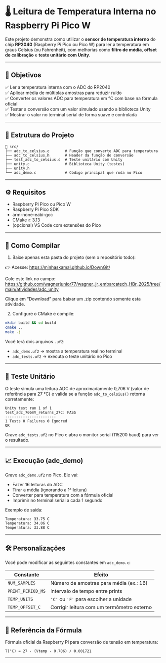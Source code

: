 # 🌡️ Leitura de Temperatura Interna no Raspberry Pi Pico W

Este projeto demonstra como utilizar o **sensor de temperatura interno** do chip **RP2040** (Raspberry Pi Pico ou Pico W) para ler a temperatura em graus Celsius (ou Fahrenheit), com melhorias como **filtro de média**, **offset de calibração** e **teste unitário com Unity**.

---

## 🧠 Objetivos

✅ Ler a temperatura interna com o ADC do RP2040  
✅ Aplicar média de múltiplas amostras para reduzir ruído  
✅ Converter os valores ADC para temperatura em °C com base na fórmula oficial  
✅ Testar a conversão com um valor simulado usando a biblioteca Unity  
✅ Mostrar o valor no terminal serial de forma suave e controlada

---

## 📂 Estrutura do Projeto

```
📁 src/
├── adc_to_celsius.c       # Função que converte ADC para temperatura
├── adc_to_celsius.h       # Header da função de conversão
├── test_adc_to_celsius.c  # Teste unitário com Unity
├── unity.c                # Biblioteca Unity (testes)
├── unity.h
└── adc_demo.c             # Código principal que roda no Pico
```

---

## ⚙️ Requisitos

- Raspberry Pi Pico ou Pico W
- Raspberry Pi Pico SDK
- arm-none-eabi-gcc
- CMake ≥ 3.13
- (opcional) VS Code com extensões do Pico

---

## 🔧 Como Compilar

1. Baixe apenas esta pasta do projeto (sem o repositório todo):

👉 Acesse: https://minhaskamal.github.io/DownGit/

Cole este link no campo: https://github.com/wagnerjunior77/wagner_jr_embarcatech_HBr_2025/tree/main/atividades/adc_unity

Clique em “Download” para baixar um .zip contendo somente esta atividade.

2. Configure o CMake e compile:

```bash
mkdir build && cd build
cmake ..
make -j
```

Você terá dois arquivos `.uf2`:

- `adc_demo.uf2` → mostra a temperatura real no terminal
- `adc_tests.uf2` → executa o teste unitário no Pico

---

## 🔬 Teste Unitário

O teste simula uma leitura ADC de aproximadamente 0,706 V (valor de referência para 27 °C) e valida se a função `adc_to_celsius()` retorna corretamente:

```text
Unity test run 1 of 1
test_adc_706mV_returns_27C: PASS
-----------------------
1 Tests 0 Failures 0 Ignored
OK
```

Grave `adc_tests.uf2` no Pico e abra o monitor serial (115200 baud) para ver o resultado.

---

## 📈 Execução (adc_demo)

Grave `adc_demo.uf2` no Pico. Ele vai:

- Fazer 16 leituras do ADC
- Tirar a média (ignorando a 1ª leitura)
- Converter para temperatura com a fórmula oficial
- Imprimir no terminal serial a cada 1 segundo

Exemplo de saída:

```text
Temperatura: 33.75 C
Temperatura: 34.06 C
Temperatura: 33.88 C
```

---

## 🛠️ Personalizações

Você pode modificar as seguintes constantes em `adc_demo.c`:

| Constante         | Efeito                                    |
|------------------|--------------------------------------------|
| `NUM_SAMPLES`     | Número de amostras para média (ex.: 16)   |
| `PRINT_PERIOD_MS` | Intervalo de tempo entre prints           |
| `TEMP_UNITS`      | `'C'` ou `'F'` para escolher a unidade     |
| `TEMP_OFFSET_C`   | Corrigir leitura com um termômetro externo|

---

## 📘 Referência da Fórmula

Fórmula oficial da Raspberry Pi para conversão de tensão em temperatura:

```
T(°C) = 27 - (Vtemp - 0.706) / 0.001721
```

---

